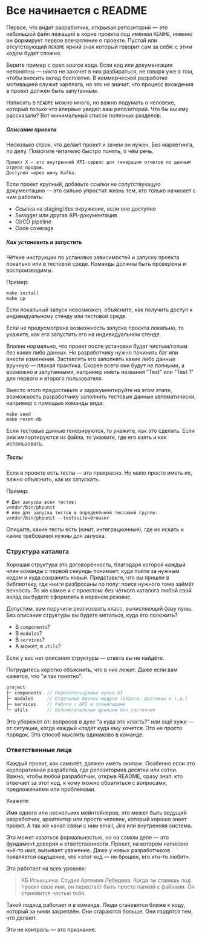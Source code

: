  # Все начинается с README

Первое, что видит разработчик, открывая репозиторий — это небольшой файл лежащий в корне проекта под именем `README`, именно он формирует первое впечатление о проекте.
Пустой или отсутствующий `README` яркий знак который говорит сам за себя: с этим кодом будет сложно.

Берите пример с open source кода. Если код или документация непонятны — никто не захочет в них разбираться, не говоря уже о том, чтобы вносить вклад бесплатно. В коммерческой разработке мотивацией служит зарплата, но это не значит, что процесс вхождения в проект должен быть запутанным.


Написать в `README` можно много, но важно подумать о человеке, который только что впервые увидел ваш репозиторий. Что бы вы ему рассказали? Вот минимальный список полезных разделов:

##### Описание проекта

Несколько строк, что делает проект и зачем он нужен. 
Без маркетинга, по делу. Помогите читателю быстро понять, о чём речь.

```text
Проект X — это внутренний API-сервис для генерации отчетов по данным отдела продаж.
Доступен через шину Kafka.
```

Если проект крупный, добавьте ссылки на сопутствующую документацию — это сильно упростит жизнь тем, кто только начинает с ним работать:

- Ссылка на staging/dev окружение, если оно доступно
- Swagger или другая API-документация
- CI/CD pipeline
- Code coverage


##### Как установить и запустить

Чёткие инструкции по установке зависимостей и запуску проекта локально или в тестовой среде. Команды должны быть проверены и воспроизводимы.

Пример:

```shell
make install
make up
```

Если локальный запуск невозможен, объясните, как получить доступ к индивидуальному стенду или тестовой среде.

Если не предусмотрена возможность запуска проекта локально, то укажите, как его запустить его на индивидуальном стенде.

Вполне нормально, что проект после установки будет чистым/голым без каких либо данных. 
Но разработчику нужно починить баг или внести изменения. Заставлять его заполнять какие либо данные вручную — плохая практика. Скорее всего они будут не полными, а возможно и запутанными, например иметь названия "Test" или "Test 1" для первого и второго пользователя. 

Вместо этого предоставьте и задокументируйте на этом этапе, возможность разработчику заполнить тестовые данные автоматически, например с помощью команды вида:

```shell
make seed
make reset-db
```

Если тестовые данные генерируются, то укажите, как это сделать.
Если они импортируются из файла, то укажите, где его взять и как использовать.

##### Тесты

Если в проекте есть тесты — это прекрасно. Но мало просто иметь их, важно объяснить, как их запускать.

Пример:
```shell
# Для запуска всех тестов:
vendor/bin/phpunit
# или для запуска тестов в определённой тестовой группе:
vendor/bin/phpunit --testsuite=Browser
```

Опишите, какие тесты есть (юнит, интеграционные), где их искать и какие требования нужны для запуска.

### Структура каталога

Хорошая структура это договорённость, благодаря которой каждый член команды с первой секунды понимает, куда пойти за нужным кодом и куда сохранить новый. Представьте, что вы пришли в библиотеку, где книги разбросаны по полу: поиск нужного тома займёт вечность. То же самое и с проектом: без чёткого каталога любой свой вклад вы будете оформлять в нервном режиме.

Допустим, вам поручили реализовать класс, вычисляющий фазу луны. Без описания структуры вы будете метаться, куда его положить?

- В `components`?
- В `modules`?
- В `services`?
- А может, в `utils`?

Если у вас нет описания структуры — ответа вы не найдёте.

Потрудитесь коротко объяснить, что в них лежит. Даже если вам кажется, что "и так понятно":

```php
project
├─ components  // Переиспользуемые куски UI
├─ modules     // Отдельные бизнес-модули (оплата, доставка и т.д.)
├─ services    // Работа с API и хранилищами
└─ utils       // Вспомогательные функции без состояния
```

Это убережёт от: вопросов в духе “а куда это класть?” или ещё хуже — от ситуации, когда каждый кладёт куда ему хочется. Это не просто порядок. Это способ мыслить одинаково в команде.

### Ответственные лица

Каждый проект, как самолёт, должен иметь экипаж. Особенно если это корпоративная разработка, где репозиториев десятки или сотни. Важно, чтобы любой разработчик, открыв README, сразу знал: кто отвечает за этот код, к кому можно обратиться с вопросами, предложениями или проблемами.

Укажите:

Имя одного или нескольких мейнтейнеров, это может быть ведущий разработчик, архитектор или просто человек, который хорошо знает проект. А так же канал связи с ним email, Jira или внутренняя система.

Это может казаться формальностью, но на самом деле — это фундамент доверия и ответственности. Проект, на котором написано чьё-то имя, вызывает уважение. Даже у новых разработчиков появляется ощущение, что «этот код — не брошен, его кто-то любит».

Это работает на всех уровнях:

> КБ Ильюшина. Студия Артемия Лебедева. Когда ты ставишь под проект свое имя, он перестаёт быть просто папкой с файлами. Он становится частью тебя.

Такой подход работает и в команде. Люди становятся ближе к коду, который за ними закреплён. Они стараются больше. Они гордятся тем, что делают.

Это не контроль — это признание.

